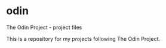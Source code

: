 # odin
The Odin Project - project files


This is a repository for my projects following The Odin Project.
